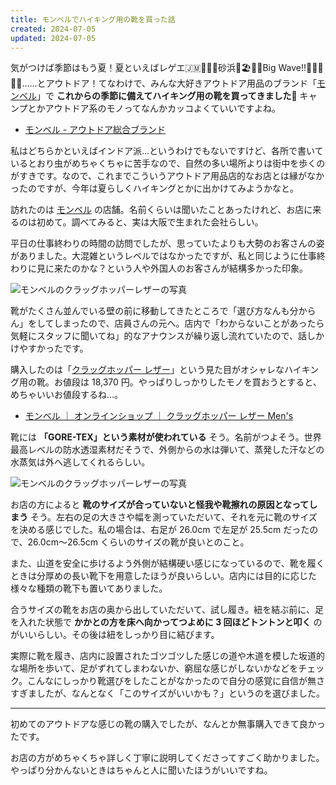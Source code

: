 ```yaml
---
title: モンベルでハイキング用の靴を買った話
created: 2024-07-05
updated: 2024-07-05
---
```


気がつけば季節はもう夏！夏といえばレゲエ🇯🇲💃🙌🏻砂浜🌺🏖🌴🌞Big Wave!!🌊🌊💥💥💥……とアウトドア！てなわけで、みんな大好きアウトドア用品のブランド「[モンベル](https://www.montbell.jp/)」で **これからの季節に備えてハイキング用の靴を買ってきました👟** キャンプとかアウトドア系のモノってなんかカッコよくていいですよね。

- [モンベル - アウトドア総合ブランド](https://www.montbell.jp/)

私はどちらかといえばインドア派…というわけでもないですけど、各所で書いているとおり虫がめちゃくちゃに苦手なので、自然の多い場所よりは街中を歩くのがすきです。なので、これまでこういうアウトドア用品店的なお店とは縁がなかったのですが、今年は夏らしくハイキングとかに出かけてみようかなと。

訪れたのは [モンベル](https://www.montbell.jp/) の店舗。名前くらいは聞いたことあったけれど、お店に来るのは初めて。調べてみると、実は大阪で生まれた会社らしい。

平日の仕事終わりの時間の訪問でしたが、思っていたよりも大勢のお客さんの姿がありました。大混雑というレベルではなかったですが、私と同じように仕事終わりに見に来たのかな？という人や外国人のお客さんが結構多かった印象。

![モンベルのクラッグホッパーレザーの写真](879c632d-0267-49fd-9b57-85b286059a00)

靴がたくさん並んでいる壁の前に移動してきたところで「選び方なんも分からん」をしてしまったので、店員さんの元へ。店内で「わからないことがあったら気軽にスタッフに聞いてね」的なアナウンスが繰り返し流れていたので、話しかけやすかったです。

購入したのは「[クラッグホッパー レザー](https://webshop.montbell.jp/goods/disp.php?product_id=1129580)」という見た目がオシャレなハイキング用の靴。お値段は 18,370 円。やっぱりしっかりしたモノを買おうとすると、めちゃいいお値段するね…。

- [モンベル ｜ オンラインショップ ｜ クラッグホッパー レザー Men's](https://webshop.montbell.jp/goods/disp.php?product_id=1129580)

靴には **「GORE-TEX」という素材が使われている** そう。名前がつよそう。世界最高レベルの防水透湿素材だそうで、外側からの水は弾いて、蒸発した汗などの水蒸気は外へ逃してくれるらしい。

![モンベルのクラッグホッパーレザーの写真](13ee637d-45df-45c7-d708-8f88f15cb500)

お店の方によると **靴のサイズが合っていないと怪我や靴擦れの原因となってしまう** そう。左右の足の大きさや幅を測っていただいて、それを元に靴のサイズを決める感じでした。私の場合は、右足が 26.0cm で左足が 25.5cm だったので、26.0cm～26.5cm くらいのサイズの靴が良いとのこと。

また、山道を安全に歩けるよう外側が結構硬い感じになっているので、靴を履くときは分厚めの長い靴下を用意したほうが良いらしい。店内には目的に応じた様々な種類の靴下も置いてありました。

合うサイズの靴をお店の奥から出していただいて、試し履き。紐を結ぶ前に、足を入れた状態で **かかとの方を床へ向かってつよめに 3 回ほどトントンと叩く** のがいいらしい。その後は紐をしっかり目に結びます。

実際に靴を履き、店内に設置されたゴツゴツした感じの道や木道を模した坂道的な場所を歩いて、足がずれてしまわないか、窮屈な感じがしないかなどをチェック。こんなにしっかり靴選びをしたことがなかったので自分の感覚に自信が無さすぎましたが、なんとなく「このサイズがいいかも？」というのを選びました。

---

初めてのアウトドアな感じの靴の購入でしたが、なんとか無事購入できて良かったです。

お店の方がめちゃくちゃ詳しく丁寧に説明してくださってすごく助かりました。やっぱり分かんないときはちゃんと人に聞いたほうがいいですね。

